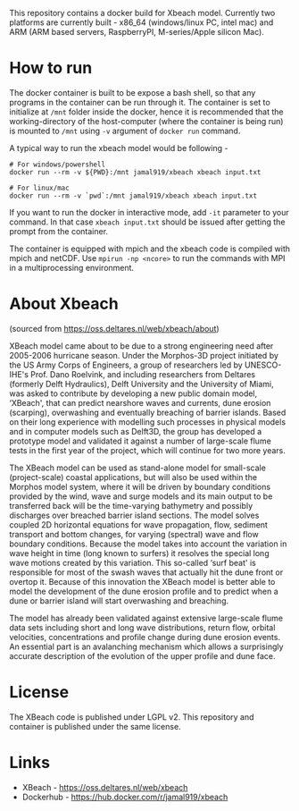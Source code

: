 This repository contains a docker build for Xbeach model. Currently two platforms are currently built - x86_64 (windows/linux PC, intel mac) and ARM (ARM based servers, RaspberryPI, M-series/Apple silicon Mac).

# How to run
The docker container is built to be expose a bash shell, so that any programs in the container can be run through it. The container is set to initialize at `/mnt` folder inside the docker, hence it is recommended that the working-directory of the host-computer (where the container is being run) is mounted to `/mnt` using `-v` argument of `docker run` command.

A typical way to run the xbeach model would be following - 

```
# For windows/powershell
docker run --rm -v ${PWD}:/mnt jamal919/xbeach xbeach input.txt

# For linux/mac
docker run --rm -v `pwd`:/mnt jamal919/xbeach xbeach input.txt
```

If you want to run the docker in interactive mode, add `-it` parameter to your command. In that case `xbeach input.txt` should be issued after getting the prompt from the container.

The container is equipped with mpich and the xbeach code is compiled with mpich and netCDF. Use `mpirun -np <ncore>` to run the commands with MPI in a multiprocessing environment.

# About Xbeach
(sourced from https://oss.deltares.nl/web/xbeach/about)

XBeach model came about to be due to a strong engineering need after 2005-2006 hurricane season. Under the Morphos-3D project initiated by the US Army Corps of Engineers, a group of researchers led by UNESCO-IHE's Prof. Dano Roelvink, and including researchers from Deltares (formerly Delft Hydraulics), Delft University and the University of Miami, was asked to contribute by developing a new public domain model, ‘XBeach', that can predict nearshore waves and currents, dune erosion (scarping), overwashing and eventually breaching of barrier islands. Based on their long experience with modelling such processes in physical models and in computer models such as Delft3D, the group has developed a prototype model and validated it against a number of large-scale flume tests in the first year of the project, which will continue for two more years.

The XBeach model can be used as stand-alone model for small-scale (project-scale) coastal applications, but will also be used within the Morphos model system, where it will be driven by boundary conditions provided by the wind, wave and surge models and its main output to be transferred back will be the time-varying bathymetry and possibly discharges over breached barrier island sections. The model solves coupled 2D horizontal equations for wave propagation, flow, sediment transport and bottom changes, for varying (spectral) wave and flow boundary conditions. Because the model takes into account the variation in wave height in time (long known to surfers) it resolves the special long wave motions created by this variation. This so-called ‘surf beat' is responsible for most of the swash waves that actually hit the dune front or overtop it. Because of this innovation the XBeach model is better able to model the development of the dune erosion profile and to predict when a dune or barrier island will start overwashing and breaching.

The model has already been validated against extensive large-scale flume data sets including short and long wave distributions, return flow, orbital velocities, concentrations and profile change during dune erosion events. An essential part is an avalanching mechanism which allows a surprisingly accurate description of the evolution of the upper profile and dune face.

# License
The XBeach code is published under LGPL v2. This repository and container is published under the same license.

# Links
- XBeach - https://oss.deltares.nl/web/xbeach
- Dockerhub - https://hub.docker.com/r/jamal919/xbeach